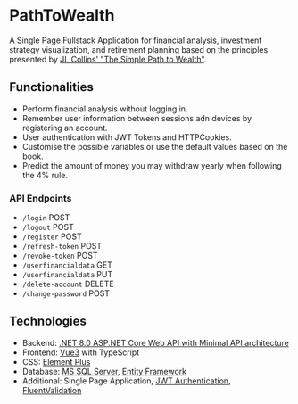 # PathToWealth

 A Single Page Fullstack Application for financial analysis, investment strategy visualization, and retirement planning based on the principles presented by [JL Collins' "The Simple Path to Wealth"](https://www.amazon.com/Simple-Path-Wealth-financial-independence/dp/1533667926).

## Functionalities

- Perform financial analysis without logging in.
- Remember user information between sessions adn devices by registering an account.
- User authentication with JWT Tokens and HTTPCookies.
- Customise the possible variables or use the default values based on the book.
- Predict the amount of money you may withdraw yearly when following the 4% rule.

### API Endpoints

* `/login` POST
* `/logout` POST
* `/register` POST
* `/refresh-token` POST
* `/revoke-token` POST
* `/userfinancialdata` GET
* `/userfinancialdata` PUT
* `/delete-account` DELETE
* `/change-password` POST

## Technologies

* Backend: [.NET 8.0 ASP.NET Core Web API with Minimal API architecture](https://learn.microsoft.com/en-us/aspnet/core/tutorials/min-web-api?view=aspnetcore-8.0&tabs=visual-studio)
* Frontend: [Vue3](https://vuejs.org/) with TypeScript
* CSS: [Element Plus](https://element-plus.org/)
* Database: [MS SQL Server](https://www.microsoft.com/en-us/sql-server/), [Entity Framework](https://learn.microsoft.com/en-us/ef/)
* Additional: Single Page Application, [JWT Authentication](https://jwt.io/introduction), [FluentValidation](https://fluentvalidation.net/)

